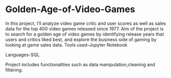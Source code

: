# Golden-Age-of-Video-Games
In this project, I'll analyze video game critic and user scores as well as sales data for the top 400 video games released since 1977. Aim of the project is to search for a golden age of video games by identifying release years that users and critics liked best, and explore the business side of gaming by looking at game sales data.
Tools used-Jupyter Notebook

Languages-SQL

Project includes functionalities such as data manipulation,cleaning and filtering.
